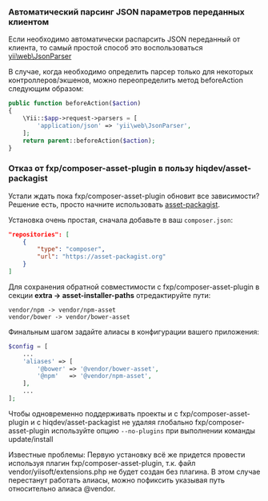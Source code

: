 ### Автоматический парсинг JSON параметров переданных клиентом

Если необходимо автоматически распарсить JSON переданный от клиента, то самый простой способ это воспользоваться [yii\web\JsonParser](http://www.yiiframework.com/doc-2.0/yii-web-jsonparser.html)


В случае, когда необходимо определить парсер только для некоторых контроллеров/экшенов, можно переопределить метод beforeAction следующим образом:

```php
public function beforeAction($action)
{
    \Yii::$app->request->parsers = [
        'application/json' => 'yii\web\JsonParser',
    ];
    return parent::beforeAction($action);
}
```


### Отказ от fxp/composer-asset-plugin в пользу hiqdev/asset-packagist

Устали ждать пока fxp/composer-asset-plugin обновит все зависимости? Решение есть, просто начните использовать [asset-packagist](https://asset-packagist.org/).

Установка очень простая, сначала добавьте в ваш ```composer.json```:
```json
"repositories": [
    {
        "type": "composer",
        "url": "https://asset-packagist.org"
    }
]
```

Для сохранения обратной совместимости с fxp/composer-asset-plugin в секции **extra -> asset-installer-paths** отредактируйте пути:
```
vendor/npm -> vendor/npm-asset
vendor/bower -> vendor/bower-asset
```

Финальным шагом задайте алиасы в конфигурации вашего приложения:
```php
$config = [
    ...
    'aliases' => [
        '@bower' => '@vendor/bower-asset',
        '@npm'   => '@vendor/npm-asset',
    ],
    ...
];
```

Чтобы одновременно поддерживать проекты и с fxp/composer-asset-plugin и с hiqdev/asset-packagist не удаляя глобально fxp/composer-asset-plugin используйте опцию ```--no-plugins``` при выполнении команды update/install

Известные проблемы:
Первую установку всё же придется провести используя плагин fxp/composer-asset-plugin, т.к. файл vendor/yiisoft/extensions.php не будет создан без плагина. В этом случае перестанут работать алиасы, можно пофиксить указывая путь относительно алиаса @vendor.
